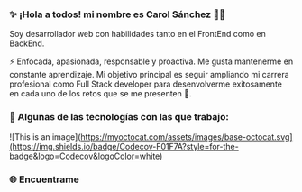 ### ✨ ¡Hola a todos! mi nombre es Carol Sánchez 👩‍💻 

Soy desarrollador web con habilidades tanto en el FrontEnd como en BackEnd.

⚡ Enfocada, apasionada, responsable y proactiva. Me gusta mantenerme en constante aprendizaje. Mi objetivo principal es seguir ampliando mi carrera profesional
como Full Stack developer para desenvolverme exitosamente en cada uno de los retos que se me presenten 💪.

### 🎯 Algunas de las tecnologías con las que trabajo: 

![This is an image](https://myoctocat.com/assets/images/base-octocat.svg](https://img.shields.io/badge/Codecov-F01F7A?style=for-the-badge&logo=Codecov&logoColor=white)
### 🌐 Encuentrame 
 
 



<!--
Mi github [GitHub Pages](https://pages.github.com/).
📫
**sanchezcarol/sanchezcarol** is a ✨ _special_ ✨ repository because its `README.md` (this file) appears on your GitHub profile.

- 🔭 I’m currently working on ...
- 🌱 I’m currently learning ...
- 👯 I’m looking to collaborate on ...
- 🤔 I’m looking for help with ...
- 💬 Ask me about ...
- 📫 How to reach me: ...
- 😄 Pronouns: ...
-  Fun fact: ...
-->
